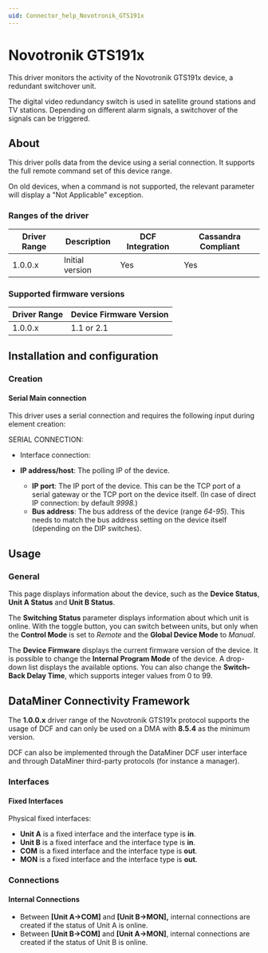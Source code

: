 ```yaml
---
uid: Connector_help_Novotronik_GTS191x
---
```


# Novotronik GTS191x

This driver monitors the activity of the Novotronik GTS191x device, a redundant switchover unit.

The digital video redundancy switch is used in satellite ground stations and TV stations. Depending on different alarm signals, a switchover of the signals can be triggered.

## About

This driver polls data from the device using a serial connection. It supports the full remote command set of this device range.

On old devices, when a command is not supported, the relevant parameter will display a "Not Applicable" exception.

### Ranges of the driver

| **Driver Range** | **Description** | **DCF Integration** | **Cassandra Compliant** |
|------------------|-----------------|---------------------|-------------------------|
| 1.0.0.x          | Initial version | Yes                 | Yes                     |

### Supported firmware versions

| **Driver Range** | **Device Firmware Version** |
|------------------|-----------------------------|
| 1.0.0.x          | 1.1 or 2.1                  |

## Installation and configuration

### Creation

#### Serial Main connection

This driver uses a serial connection and requires the following input during element creation:

SERIAL CONNECTION:

- Interface connection:

- **IP address/host**: The polling IP of the device.
  - **IP port**: The IP port of the device. This can be the TCP port of a serial gateway or the TCP port on the device itself. (In case of direct IP connection: by default *9998.*)
  - **Bus address**: The bus address of the device (range *64-95*). This needs to match the bus address setting on the device itself (depending on the DIP switches).

## Usage

### General

This page displays information about the device, such as the **Device Status**, **Unit A Status** and **Unit B Status**.

The **Switching Status** parameter displays information about which unit is online. With the toggle button, you can switch between units, but only when the **Control Mode** is set to *Remote* and the **Global Device Mode** to *Manual*.

The **Device Firmware** displays the current firmware version of the device. It is possible to change the **Internal Program Mode** of the device. A drop-down list displays the available options. You can also change the **Switch-Back Delay Time**, which supports integer values from 0 to 99.

## DataMiner Connectivity Framework

The **1.0.0.x** driver range of the Novotronik GTS191x protocol supports the usage of DCF and can only be used on a DMA with **8.5.4** as the minimum version.

DCF can also be implemented through the DataMiner DCF user interface and through DataMiner third-party protocols (for instance a manager).

### Interfaces

#### Fixed Interfaces

Physical fixed interfaces:

- **Unit A** is a fixed interface and the interface type is **in**.
- **Unit B** is a fixed interface and the interface type is **in**.
- **COM** is a fixed interface and the interface type is **out**.
- **MON** is a fixed interface and the interface type is **out**.

### Connections

#### Internal Connections

- Between **\[Unit A-\>COM\]** and **\[Unit B-\>MON\],** internal connections are created if the status of Unit A is online.
- Between **\[Unit B-\>COM\]** and **\[Unit A-\>MON\]**, internal connections are created if the status of Unit B is online.
